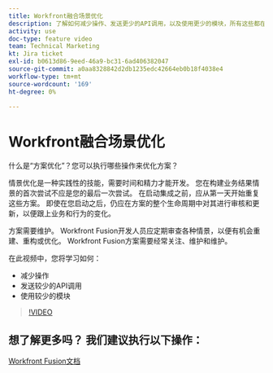 ```yaml
---
title: Workfront融合场景优化
description: 了解如何减少操作、发送更少的API调用，以及使用更少的模块，所有这些都在 [!DNL Adobe Workfront Fusion].
activity: use
doc-type: feature video
team: Technical Marketing
kt: Jira ticket
exl-id: b0613d86-9eed-46a9-bc31-6ad406382047
source-git-commit: a0aa8328842d2db1235edc42664eb0b18f4038e4
workflow-type: tm+mt
source-wordcount: '169'
ht-degree: 0%

---
```


# Workfront融合场景优化

什么是“方案优化”？您可以执行哪些操作来优化方案？

情景优化是一种实践性的技能，需要时间和精力才能开发。 您在构建业务结果情景的首次尝试不应是您的最后一次尝试。 在启动集成之前，应从第一天开始重复这些方案。 即使在您启动之后，仍应在方案的整个生命周期中对其进行审核和更新，以便跟上业务和行为的变化。

方案需要维护。 Workfront Fusion开发人员应定期审查各种情景，以便有机会重建、重构或优化。 Workfront Fusion方案需要经常关注、维护和维护。

在此视频中，您将学习如何：

* 减少操作
* 发送较少的API调用
* 使用较少的模块

>[!VIDEO](https://video.tv.adobe.com/v/335313/?quality=12)

## 想了解更多吗？ 我们建议执行以下操作：

[Workfront Fusion文档](https://experienceleague.adobe.com/docs/workfront/using/adobe-workfront-fusion/workfront-fusion-2.html?lang=en)
